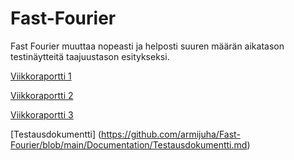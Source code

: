# Fast-Fourier
Fast Fourier muuttaa nopeasti ja helposti suuren määrän aikatason testinäytteitä taajuustason esitykseksi.

[Viikkoraportti 1](https://github.com/armijuha/Fast-Fourier/blob/main/Documentation/Viikkoraportti%201.md)

[Viikkoraportti 2](https://github.com/armijuha/Fast-Fourier/blob/main/Documentation/Viikkoraportti%202.md)

[Viikkoraportti 3](https://github.com/armijuha/Fast-Fourier/blob/main/Documentation/Viikkoraportti3.md)

[Testausdokumentti] (https://github.com/armijuha/Fast-Fourier/blob/main/Documentation/Testausdokumentti.md)

